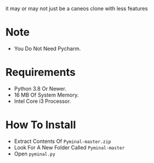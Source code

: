 it may or may not just be a caneos clone with less features

# Note

* You Do Not Need Pycharm.

# Requirements

* Python 3.8 Or Newer.
* 16 MB Of System Memory.
* Intel Core i3 Processor.

# How To Install

* Extract Contents Of `Pyminal-master.zip`
* Look For A New Folder Called `Pyminal-master`
* Open `pyminal.py`

